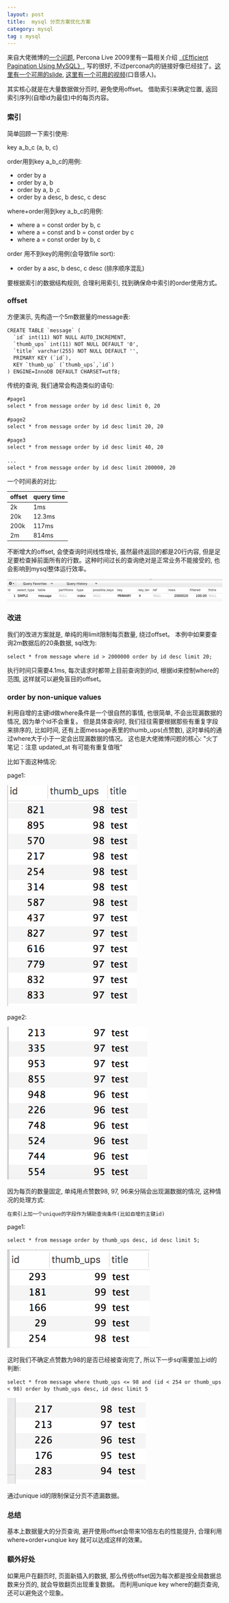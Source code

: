 ```yaml
---
layout: post
title:  mysql 分页方案优化方案  
category: mysql
tag : mysql
--- 
```


 

来自大佬微博的[一个问题](https://weibo.com/1840408525/EqLpNbfol?filter=hot&root_comment_id=0&type=comment), Percona Live 2009里有一篇相关介绍 [《Efficient Pagination Using MySQL》](https://www.percona.com/live/santa-clara-2009), 写的很好, 不过percona内的链接好像已经挂了。[这里有一个可用的slide](https://www.slideshare.net/Eweaver/efficient-pagination-using-mysql), [这里有一个可用的视频](https://www.youtube.com/watch?v=B6iNuEuD-gc)(口音感人)。

其实核心就是在大量数据做分页时, 避免使用offset。 借助索引来确定位置, 返回索引序列(自增id为最佳)中的每页内容。 

### 索引 

简单回顾一下索引使用: 

key a_b_c (a, b, c)

order用到key a\_b\_c的用例:  

* order by a 
* order by a, b
* order by a, b ,c
* order by a desc, b desc, c desc 

where+order用到key a\_b\_c的用例:  

* where a = const order by b, c  
* where a = const and b = const order by c 
* where a = const order by b, c

order 用不到key的用例(会导致file sort):  

* order by a asc, b desc, c desc (排序顺序混乱)  

要根据索引的数据结构规则, 合理利用索引, 找到确保命中索引的order使用方式。 

### offset 

方便演示, 先构造一个5m数据量的message表:  

```
CREATE TABLE `message` (
  `id` int(11) NOT NULL AUTO_INCREMENT,
  `thumb_ups` int(11) NOT NULL DEFAULT '0',
  `title` varchar(255) NOT NULL DEFAULT '',
  PRIMARY KEY (`id`),
  KEY `thumb_up` (`thumb_ups`,`id`)
) ENGINE=InnoDB DEFAULT CHARSET=utf8;

```
传统的查询, 我们通常会构造类似的语句:  

```
#page1
select * from message order by id desc limit 0, 20

#page2
select * from message order by id desc limit 20, 20

#page3
select * from message order by id desc limit 40, 20

...
select * from message order by id desc limit 200000, 20
```

一个时间表的对比:  


| offset | query time |
| ------ | ------ |  
| 2k | 1ms |
| 20k | 12.3ms |
| 200k | 117ms |
| 2m | 814ms |  

不断增大的offset, 会使查询时间线性增长, 虽然最终返回的都是20行内容, 但是足足要检查掉前面所有的行数。这种时间过长的查询绝对是正常业务不能接受的, 也会影响到mysql整体运行效率。   

<img src="/img/in-post/mysqloffset.png">  

### 改进    

我们的改进方案就是, 单纯的用limit限制每页数量, 绕过offset。 本例中如果要查询2m数据后的20条数据, sql改为:  

```
select * from message where id > 2000000 order by id desc limit 20;
```

执行时间只需要4.1ms, 每次请求时都带上目前查询到的id, 根据id来控制where的范围, 这样就可以避免盲目的offset。 

### order by non-unique values  

利用自增的主键id做where条件是一个很自然的事情, 也很简单, 不会出现漏数据的情况, 因为单个id不会重复。 但是具体查询时, 我们往往需要根据那些有重复字段来排序的, 比如时间, 还有上面message表里的thumb_ups(点赞数), 这时单纯的通过where大于小于一定会出现漏数据的情况。 这也是大佬微博问题的核心: "火丁笔记：注意 updated_at 有可能有重复值哦"  

比如下面这种情况: 

page1:

<img src="/img/in-post/mysqlpage.png">  

page2:

<img src="/img/in-post/mysqlpage1.png">  

因为每页的数量固定, 单纯用点赞数98, 97, 96来分隔会出现漏数据的情况, 这种情况的处理方式:  

`在索引上加一个unique的字段作为辅助查询条件(比如自增的主键id)`  

page1:

```
select * from message order by thumb_ups desc, id desc limit 5;
```

<img src="/img/in-post/mysqlret.png">  

这时我们不确定点赞数为98的是否已经被查询完了, 所以下一步sql需要加上id的判断:  

```
select * from message where thumb_ups <= 98 and (id < 254 or thumb_ups < 98) order by thumb_ups desc, id desc limit 5 

```
<img src="/img/in-post/mysqlret1.png">  

通过unique id的限制保证分页不遗漏数据。  

### 总结  

基本上数据量大的分页查询, 避开使用offset会带来10倍左右的性能提升, 合理利用where+order+unqiue key 就可以达成这样的效果。 


### 额外好处  

如果用户在翻页时, 页面新插入的数据, 那么传统offset因为每次都是按全局数据总数来分页的, 就会导致翻页出现重复数据。 而利用unique key where的翻页查询, 还可以避免这个现象。  



